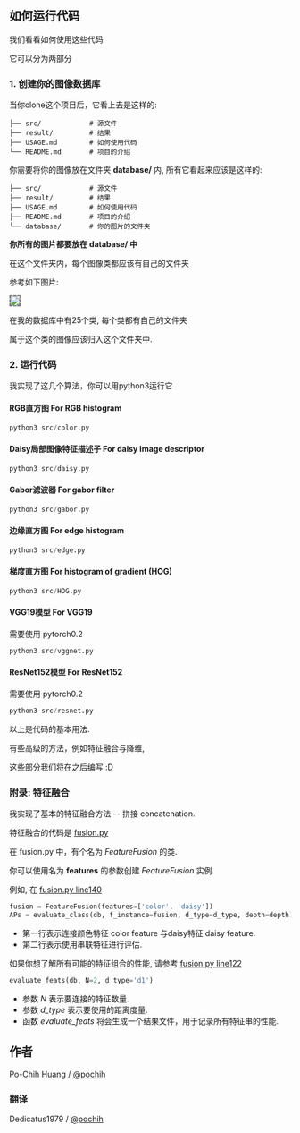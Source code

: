 ## 如何运行代码

我们看看如何使用这些代码

它可以分为两部分

### 1. 创建你的图像数据库
当你clone这个项目后，它看上去是这样的:

    ├── src/            # 源文件
    ├── result/         # 结果
    ├── USAGE.md        # 如何使用代码
    └── README.md       # 项目的介绍

你需要将你的图像放在文件夹 __database/__ 内, 所有它看起来应该是这样的:

    ├── src/            # 源文件
    ├── result/         # 结果
    ├── USAGE.md        # 如何使用代码
    ├── README.md       # 项目的介绍
    └── database/       # 你的图片的文件夹

__你所有的图片都要放在 database/ 中__

在这个文件夹内，每个图像类都应该有自己的文件夹

参考如下图片:

<img align='center' style="border-color:gray;border-width:2px;border-style:dashed"   src='https://github.com/pochih/CBIR/blob/img/database.png' padding='5px'></img>

在我的数据库中有25个类, 每个类都有自己的文件夹

属于这个类的图像应该归入这个文件夹中.

### 2. 运行代码
我实现了这几个算法，你可以用python3运行它

#### RGB直方图 For RGB histogram
```python
python3 src/color.py
```

#### Daisy局部图像特征描述子 For daisy image descriptor
```python
python3 src/daisy.py
```

#### Gabor滤波器 For gabor filter
```python
python3 src/gabor.py
```

#### 边缘直方图 For edge histogram
```python
python3 src/edge.py
```

#### 梯度直方图 For histogram of gradient (HOG)
```python
python3 src/HOG.py
```

#### VGG19模型 For VGG19
需要使用 pytorch0.2 
```python
python3 src/vggnet.py
```

#### ResNet152模型 For ResNet152
需要使用 pytorch0.2 
```python
python3 src/resnet.py
```

以上是代码的基本用法.

有些高级的方法，例如特征融合与降维,

这些部分我们将在之后编写 :D

### 附录: 特征融合
我实现了基本的特征融合方法 -- 拼接 concatenation.

特征融合的代码是 [fusion.py](https://github.com/pochih/CBIR/blob/master/src/fusion.py)

在 fusion.py 中，有个名为 *FeatureFusion* 的类.

你可以使用名为 **features** 的参数创建 *FeatureFusion* 实例.

例如, 在 [fusion.py line140](https://github.com/pochih/CBIR/blob/master/src/fusion.py#L140)
```python
fusion = FeatureFusion(features=['color', 'daisy'])
APs = evaluate_class(db, f_instance=fusion, d_type=d_type, depth=depth)
```
- 第一行表示连接颜色特征 color feature 与daisy特征 daisy feature.
- 第二行表示使用串联特征进行评估.

如果你想了解所有可能的特征组合的性能, 请参考 [fusion.py line122](https://github.com/pochih/CBIR/blob/master/src/fusion.py#L122) 
```python
evaluate_feats(db, N=2, d_type='d1')
```
- 参数 *N* 表示要连接的特征数量.
- 参数 *d_type* 表示要使用的距离度量.
- 函数 *evaluate_feats* 将会生成一个结果文件，用于记录所有特征串的性能.

## 作者
Po-Chih Huang / [@pochih](http://pochih.github.io/)
### 翻译
Dedicatus1979 / [@pochih](https://github.com/Dedicatus1979/)
